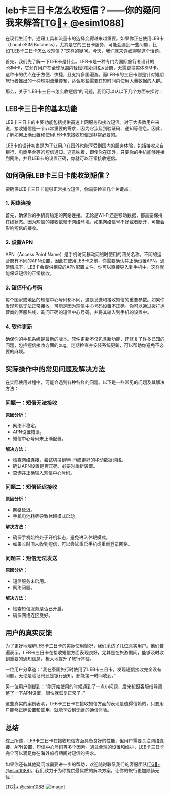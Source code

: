 # leb卡三日卡怎么收短信？——你的疑问我来解答[[TG💪+ @esim1088](https://t.me/s/esim1088)]

在现代生活中，通讯工具和流量卡的选择变得越来越重要。如果你正在使用LEB卡（Local eSIM Business），尤其是它的三日卡服务，可能会遇到一些问题，比如“LEB卡三日卡怎么收短信？”这样的疑问。今天，我们就来详细聊聊这个话题。

首先，我们先了解一下LEB卡是什么。LEB卡是一种专门为国际旅行者设计的eSIM卡，它允许用户在全球范围内轻松切换网络运营商，无需更换实体SIM卡。这种卡的优点在于方便、快捷，且支持多国漫游。而LEB卡的三日卡则是针对短期旅行者推出的一种短期流量套餐，适合那些需要在短时间内使用大量数据的人群。

那么，关于“LEB卡三日卡怎么收短信”的问题，我们可以从以下几个方面来探讨：

## LEB卡三日卡的基本功能

LEB卡三日卡的主要功能包括提供高速上网服务和接收短信。对于大多数用户来说，接收短信是一个非常重要的需求，因为它涉及到验证码、通知等信息。因此，了解如何正确设置和使用LEB卡来接收短信是非常必要的。

LEB卡的设计初衷是为了让用户在国外也能享受到国内的服务体验，包括接收来自银行、电商平台等的短信通知。这意味着，即使你在国外，只要你的手机能够连接到网络，并且LEB卡的设置正确，你就可以正常接收短信。

## 如何确保LEB卡三日卡能收到短信？

要确保LEB卡三日卡能够正常接收短信，你需要检查几个关键点：

### 1. 网络连接

首先，确保你的手机有稳定的网络连接。无论是Wi-Fi还是移动数据，都需要保持在线状态。因为短信的接收依赖于网络环境，如果网络信号不好或者断开，可能会影响短信的接收。

### 2. 设置APN

APN（Access Point Name）是手机访问移动网络时使用的网关名称。不同的运营商有不同的APN设置，因此在使用LEB卡之前，你需要确认并正确设置APN。通常情况下，LEB卡会提供相应的APN配置文件，你可以直接导入到手机中，这样就能保证短信的正常接收。

### 3. 短信中心号码

每个国家或地区的短信中心号码都不同，这是发送和接收短信的重要参数。如果你发现短信无法正常接收，可能是因为短信中心号码设置不正确。你可以通过拨打运营商的客服热线，询问正确的短信中心号码，并将其输入到手机的设置中。

### 4. 软件更新

确保你的手机系统是最新的版本。软件更新不仅包含新功能，还修复了许多已知的问题，包括短信接收方面的bug。定期检查并安装系统更新，可以帮助你避免不必要的麻烦。

## 实际操作中的常见问题及解决方法

在实际使用过程中，可能会遇到各种各样的问题。以下是一些常见的问题及其解决方法：

### 问题一：短信无法接收

**原因分析：**
- 网络不稳定。
- APN设置错误。
- 短信中心号码未正确配置。

**解决方法：**
- 检查网络连接，尝试切换到Wi-Fi或更好的移动数据网络。
- 确认APN设置是否正确，必要时重新设置。
- 查询并正确输入短信中心号码。

### 问题二：短信延迟接收

**原因分析：**
- 网络延迟。
- 手机电池耗尽导致休眠模式启动。

**解决方法：**
- 确保手机始终处于开机状态，避免进入休眠模式。
- 如果长时间未收到短信，可以尝试重启手机或重新登录网络。

### 问题三：短信无法发送

**原因分析：**
- 短信服务未启用。
- 网络问题。

**解决方法：**
- 检查短信服务是否已开启。
- 确保网络连接良好。

## 用户的真实反馈

为了更好地理解LEB卡三日卡的实际使用情况，我们采访了几位真实用户。他们普遍表示，LEB卡三日卡在接收短信方面表现良好，尤其是在旅游期间，能够及时收到重要的通知信息，极大地提升了旅行体验。

一位用户分享道：“我在泰国旅行时使用了LEB卡三日卡，发现短信接收完全没有问题，无论是验证码还是银行通知，都能第一时间收到。”

另一位用户则提到：“刚开始使用的时候遇到了一点小问题，后来按照客服指导调整了一下APN设置，很快就恢复正常了。”

这些真实的案例表明，LEB卡三日卡在接收短信方面的表现是值得信赖的，只要用户能够正确设置和使用，就能享受到无缝的通信体验。

## 总结

综上所述，LEB卡三日卡在接收短信方面具备良好的性能，但用户需要关注网络连接、APN设置、短信中心号码等多个因素。通过合理的设置和维护，LEB卡三日卡完全可以满足你在海外旅行期间对短信的需求。

如果你还有其他疑问或需要进一步的帮助，欢迎随时联系我们的客服团队[[TG💪+ @esim1088](https://t.me/s/esim1088)]。我们致力于为你提供最优质的解决方案，让你的旅行更加顺畅无忧！

[[TG💪+ @esim1088](https://t.me/s/esim1088) ![Image](https://i.postimg.cc/4NQfJmqS/Snipaste-2025-05-13-00-14-12.png)]